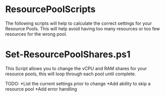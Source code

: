 # ResourcePoolScripts
The following scripts will help to calculate the correct settings for your Resource Pools. 
This will help avoid having too many resources or too few resources for the wrong pool.

# Set-ResourcePoolShares.ps1
This Script allows you to change the vCPU and RAM shares for your resource pools, this will loop through each pool until complete. 

TODO: 
*List the current settings prior to change 
*Add ability to skip a resource pool
*Add error handling